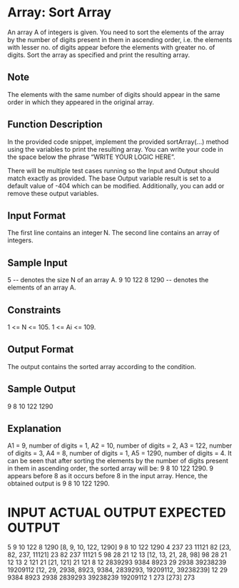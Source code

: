 # Array: Sort Array

An array A of integers is given.
You need to sort the elements of the array by the number of digits present in them in ascending order, i.e. the elements with lesser no. of digits appear before the elements with greater no. of digits. 
Sort the array as specified and print the resulting array. 

## Note
The elements with the same number of digits should appear in the same order in which they appeared in the original array. 

## Function Description 
In the provided code snippet, implement the provided sortArray(...) method using the variables to print the resulting array. You can write your code in the space below the phrase “WRITE YOUR LOGIC HERE”.   

There will be multiple test cases running so the Input and Output should match exactly as provided. 
The base Output variable result is set to a default value of -404 which can be modified. Additionally, you can add or remove these output variables. 
 
## Input Format 
The first line contains an integer N.
The second line contains an array of integers.  

## Sample Input 
5                              -- denotes the size N of an array A.
9 10 122 8 1290      -- denotes the elements of an array A.

## Constraints 
1 <= N <= 105. 
1 <= Ai <= 109.  
 
## Output Format 
The output contains the sorted array according to the condition.  

## Sample Output 
9 8 10 122 1290 

## Explanation 
A1 = 9, number of digits = 1, 
A2 = 10, number of digits = 2, 
A3 = 122, number of digits = 3, 
A4 = 8, number of digits = 1, 
A5 = 1290, number of digits = 4. 
It can be seen that after sorting the elements by the number of digits present in them in ascending order, the sorted array will be: 
9 8 10 122 1290.
9 appears before 8 as it occurs before 8 in the input array. 
Hence, the obtained output is 9 8 10 122 1290.

# INPUT	                                                ACTUAL OUTPUT	                                                EXPECTED OUTPUT
5 9 10 122 8 1290	                                    [8, 9, 10, 122, 1290]	                                        9 8 10 122 1290
4 237 23 11121 82	                                    [23, 82, 237, 11121]	                                        23 82 237 11121
5 98 28 21 12 13	                                    [12, 13, 21, 28, 98]	                                        98 28 21 12 13
2 121 21	                                            [21, 121]	                                                    21 121
8 12 2839293 9384 8923 29 2938 39238239 19209112	    [12, 29, 2938, 8923, 9384, 2839293, 19209112, 39238239]	        12 29 9384 8923 2938 2839293 39238239 19209112
1 273	[273]	273